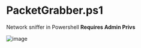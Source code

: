 # PacketGrabber.ps1
Network sniffer in Powershell
<b>Requires Admin Privs</b>

![image](https://user-images.githubusercontent.com/49540886/129073883-ab118ec8-4f75-4783-957a-4cfd11e3b517.png)


